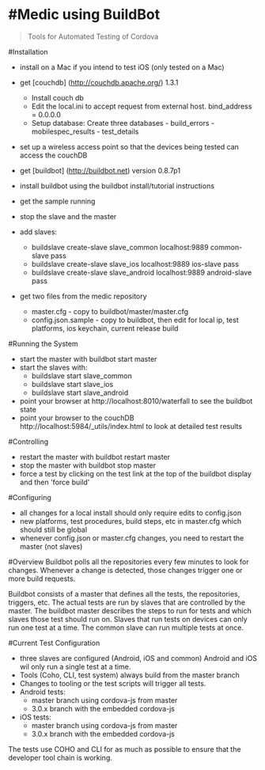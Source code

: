 #Medic using BuildBot
=======

> Tools for Automated Testing of Cordova

#Installation
- install on a Mac if you intend to test iOS (only tested on a Mac)
- get [couchdb] (http://couchdb.apache.org/) 1.3.1 
  - Install couch db
  - Edit the local.ini to accept request from external host.
      bind_address = 0.0.0.0
  - Setup database:
      Create three databases
        - build_errors
        - mobilespec_results
        - test_details

- set up a wireless access point so that the devices being tested can access the couchDB

- get [buildbot] (http://buildbot.net) version 0.8.7p1
- install buildbot using the buildbot install/tutorial instructions
- get the sample running
- stop the slave and the master
- add slaves:
  - buildslave create-slave slave_common localhost:9889 common-slave pass
  - buildslave create-slave slave_ios localhost:9889 ios-slave pass
  - buildslave create-slave slave_android localhost:9889 android-slave pass
 
- get two files from the medic repository
  - master.cfg - copy to buildbot/master/master.cfg
  - config.json.sample -  copy to buildbot, then edit for local ip, test platforms, ios keychain, current release build

#Running the System
- start the master with buildbot start master
- start the slaves with:
  -  buildslave start slave_common
  -  buildslave start slave_ios
  -  buildslave start slave_android
- point your browser at http://localhost:8010/waterfall to see the buildbot state
- point your browser to the couchDB http://localhost:5984/_utils/index.html to look at detailed test results

#Controlling
- restart the master with buildbot restart master
- stop the master with buildbot stop master
- force a test by clicking on the test link at the top of the buildbot display and then 'force build'

#Configuring
- all changes for a local install should only require edits to config.json
- new platforms, test procedures, build steps, etc in master.cfg which should still be global
- whenever config.json or master.cfg changes, you need to restart the master (not slaves)

#Overview
Buildbot polls all the repositories every few minutes to look for changes. Whenever a change is detected, those changes trigger one or more build requests. 

Buildbot consists of a master that defines all the tests, the repositories, triggers, etc.
The actual tests are run by slaves that are controlled by the master. The buildbot master describes the steps to run for tests and which slaves those test should run on. 
Slaves that run tests on devices can only run one test at a time.
The common slave can run multiple tests at once.


#Current Test Configuration
- three slaves are configured (Android, iOS and common) Android and iOS wil only run a single test at a time.
- Tools (Coho, CLI, test system) always build from the master branch
- Changes to tooling or the test scripts will trigger all tests.
- Android tests:
  - master branch using cordova-js from master
  - 3.0.x branch with the embedded cordova-js
- iOS tests:
  - master branch using cordova-js from master
  - 3.0.x branch with the embedded cordova-js


The tests use COHO and CLI for as much as possible to ensure that the developer tool chain is working.


